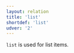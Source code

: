 ```yaml
---
layout: relation
title: 'list'
shortdef: 'list'
udver: '2'
---
```


`list` is used for list items.
<!-- Interlanguage links updated Čt lis 12 09:43:29 CET 2020 -->
